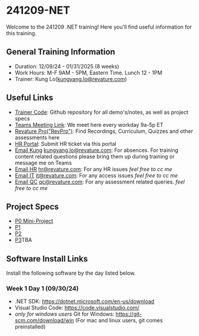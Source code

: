 # 241209-NET

Welcome to the 241209 .NET training! Here you'll find useful information for this training.

## <a name="general"></a>General Training Information
- Duration: 12/09/24 - 01/31/2025 (8 weeks)
- Work Hours: M-F 9AM - 5PM, Eastern Time. Lunch 12 - 1PM
- Trainer: Kung Lo(kungyang.lo@revature.com)

## <a name="links"></a>Useful Links
- <a href="https://github.com/241209-NET/trainer-code" target="_blank" rel="noopener noreferrer">Trainer Code</a>: Github repository for all demo's/notes, as well as project specs
- <a href="https://teams.microsoft.com/l/meetup-join/19%3ameeting_Y2JjNzY1NzMtYzc1Yy00YTAwLWI0YzAtNTBlM2UwZWZiYmRh%40thread.v2/0?context=%7b%22Tid%22%3a%226b63e28a-a8f9-47b5-aa40-97e231215164%22%2c%22Oid%22%3a%22ef40319c-3307-48d0-a7fb-16ed9eafb5c2%22%7d" target="_blank" rel="noopener noreferrer">Teams Meeting Link</a>: We meet here every workday 9a-5p ET
- <a href="https://app.revature.com" target="_blank" rel="noopener noreferrer">Revature Pro("RevPro")</a>: Find Recordings, Curriculum, Quizzes and other assessments here
- <a href="https://help.revature.com/s/" target="_blank" rel="noopener noreferrer">HR Portal</a>: Submit HR ticket via this portal
- <a href="mailto:kungyang.lo@revature.com" target="_blank" rel="noopener noreferrer">Email Kung</a> kungyang.lo@revature.com: For absences. For training content related questions please bring them up during training or message me on Teams
- <a href="mailto:hr@revature.com" target="_blank" rel="noopener noreferrer">Email HR</a> hr@revature.com: For any HR issues *feel free to cc me*
- <a href="mailto:it@revature.com" target="_blank" rel="noopener noreferrer">Email IT</a> it@revature.com: For any access issues *feel free to cc me*
- <a href="mailto:qc@revature.com" target="_blank" rel="noopener noreferrer">Email QC</a> qc@revature.com: For any assessment related queries. *feel free to cc me*

## <a name="projects"></a>Project Specs
- [P0 Mini-Project](https://github.com/241209-NET/trainer-code/blob/main/Project_Specs/MiniProject.md)
- [P1](https://github.com/241209-NET/trainer-code/blob/main/Project_Specs/P1.md)
- [P2](https://github.com/241209-NET/trainer-code/blob/main/Project_Specs/P2.md)
- [P3]()TBA
## <a name="installs"></a>Software Install Links
Install the following software by the day listed below.
### Week 1 Day 1 (09/30/24)
- .NET SDK: https://dotnet.microsoft.com/en-us/download
- Visual Studio Code: https://code.visualstudio.com/
- *only for windows users* Git for Windows: https://git-scm.com/download/win (For mac and linux users, git comes preinstalled)
